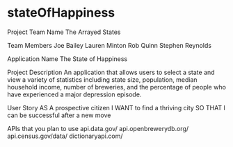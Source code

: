 # stateOfHappiness
Project Team Name
The Arrayed States

Team Members
Joe Bailey
Lauren Minton
Rob Quinn
Stephen Reynolds

Application Name
The State of Happiness 

Project Description
An application that allows users to select a state and view a variety of statistics including state size, population, median household income, number of breweries, and the percentage of people who have experienced a major depression episode. 

User Story
AS A prospective citizen
I WANT to find a thriving city
SO THAT I can be successful after a new move 

APIs that you plan to use 
api.data.gov/
api.openbrewerydb.org/
api.census.gov/data/
dictionaryapi.com/


